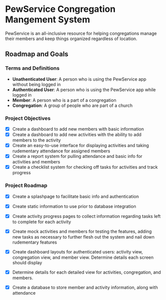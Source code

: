 # PewService Congregation Mangement System
PewService is an all-inclusive resource for helping congregations manage their members and keep things organized regardless of location.

## Roadmap and Goals

### Terms and Definitions
- **Unathenticated User**: A person who is using the PewService app without being logged in
- **Authenticated User**: A person who is using the PewService app while logged in
- **Member**: A person who is a part of a congregation
- **Congregation**: A group of people who are part of a church

### Project Objectives
- [x] Create a dashboard to add new members with basic information
- [x] Create a dashboard to add new activities with the ability to add members to the activity
- [x] Create an easy-to-use interface for displaying activities and taking rudementary attendance for assigned members
- [x] Create a report system for pulling attendance and basic info for activities and members
- [x] Create a checklist system for checking off tasks for activities and track progress

### Project Roadmap
- [x] Create a splashpage to facilitate basic info and authentication
- [x] Create static information to use prior to database integration
- [x] Create activity progress pages to collect information regarding tasks left to complete for each activity
- [x] Create mock activities and members for testing the features, adding new tasks as necessary to further flesh out the system and nail down rudementary features
- [x] Create dashboard layouts for authenticated users: activity view, congregation view, and member view. Determine details each screen should display
- [x] Determine details for each detailed view for activities, congregation, and members.
- [x] Create a database to store member and activity information, along with attendance


